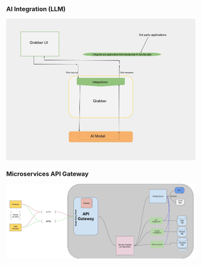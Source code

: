 ### AI Integration (LLM)
![grabber](/Projects/project_design/grabber-architecture.jpg)




### Microservices API Gateway
![grabber](/Projects/project_design/Microservices.jpg)